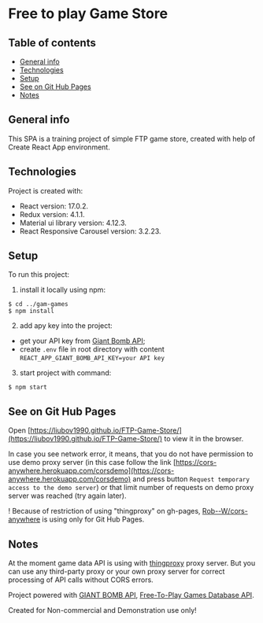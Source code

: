 # Free to play Game Store

## Table of contents

* [General info](#general-info)
* [Technologies](#technologies)
* [Setup](#setup)
* [See on Git Hub Pages](#see-on-Git-Hub-Pages)
* [Notes](#notes)

## General info

This SPA is a training project of simple FTP game store, created with help of Create React App environment. 

## Technologies

Project is created with:
* React version: 17.0.2.
* Redux version: 4.1.1.
* Material ui library version: 4.12.3.
* React Responsive Carousel version: 3.2.23.

## Setup

To run this project:

1. install it locally using npm:

```
$ cd ../gam-games
$ npm install

```
2. add apy key into the project:

- get your API key from [Giant Bomb API](https://www.giantbomb.com/api/);
- create `.env` file in root directory with content `REACT_APP_GIANT_BOMB_API_KEY=your API key`

3. start project with command:

```
$ npm start

```
## See on Git Hub Pages

Open [https://liubov1990.github.io/FTP-Game-Store/](https://liubov1990.github.io/FTP-Game-Store/) to view it in the browser.

In case you see network error, it means, that you do not have permission to use demo proxy server (in this case follow the link [https://cors-anywhere.herokuapp.com/corsdemo](https://cors-anywhere.herokuapp.com/corsdemo) and press button `Request temporary access to the demo server`) or that limit number of requests on demo proxy server was reached (try again later). 

! Because of restriction of using "thingproxy" on gh-pages, [Rob--W/cors-anywhere](https://github.com/Rob--W/cors-anywhere) is using only for Git Hub Pages.


## Notes

At the moment game data API is using with [thingproxy](https://github.com/Freeboard/thingproxy) proxy server. But you can use any third-party proxy or your own proxy server for correct processing of API calls without CORS errors.

Project powered with [GIANT BOMB API](https://www.giantbomb.com/api/), [Free-To-Play Games Database API](https://www.freetogame.com/api-doc).

Created for Non-commercial and Demonstration use only!